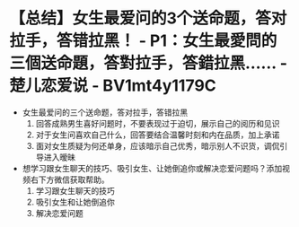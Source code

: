 # 【总结】女生最爱问的3个送命题，答对拉手，答错拉黑！ - P1：女生最愛問的三個送命題，答對拉手，答錯拉黑…… - 楚儿恋爱说 - BV1mt4y1179C

-   女生最爱问的三个送命题，答对拉手，答错拉黑
    1.  回答成熟男生喜好问题时，不要表现过于迫切，展示自己的阅历和见识
    2.  对于女生问喜欢自己什么，回答要结合温馨时刻和内在品质，加上承诺
    3.  面对女生质疑为何还单身，应该暗示自己优秀，暗示别人不识货，调侃引导进入暧昧
-   想学习跟女生聊天的技巧、吸引女生、让她倒追你或解决恋爱问题吗？添加视频右下方微信获取帮助。 
    1.  学习跟女生聊天的技巧
    2.  吸引女生和让她倒追你
    3.  解决恋爱问题